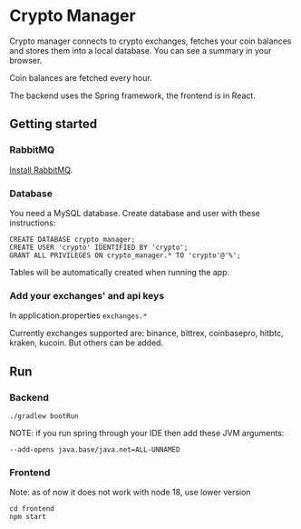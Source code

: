 # Crypto Manager
Crypto manager connects to crypto exchanges, fetches your coin balances and stores them into a local database. You can see a summary in your browser.

Coin balances are fetched every hour.

The backend uses the Spring framework, the frontend is in React.

## Getting started
### RabbitMQ
[Install RabbitMQ](https://www.rabbitmq.com/download.html).

### Database
You need a MySQL database. Create database and user with these instructions:

    CREATE DATABASE crypto_manager;
    CREATE USER 'crypto' IDENTIFIED BY 'crypto';
    GRANT ALL PRIVILEGES ON crypto_manager.* TO 'crypto'@'%';

Tables will be automatically created when running the app.

### Add your exchanges' and api keys
In application.properties `exchanges.*`

Currently exchanges supported are: binance, bittrex, coinbasepro, hitbtc, kraken, kucoin. But others can be added.

## Run
### Backend
    ./gradlew bootRun
NOTE: if you run spring through your IDE then add these JVM arguments:

    --add-opens java.base/java.net=ALL-UNNAMED

### Frontend
Note: as of now it does not work with node 18, use lower version

    cd frontend
    npm start
